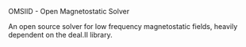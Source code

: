OMSIID - Open Magnetostatic Solver

An open source solver for low frequency magnetostatic fields, heavily dependent on the deal.II library.